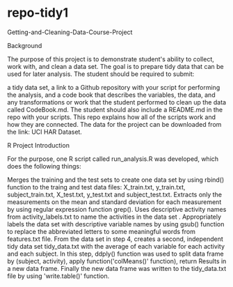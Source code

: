 # repo-tidy1


Getting-and-Cleaning-Data-Course-Project

Background

The purpose of this project is to demonstrate student's ability to collect, work with, and clean a data set. The goal is to prepare tidy data that can be used for later analysis. The student should be required to submit:

a tidy data set,
a link to a Github repository with your script for performing the analysis, and
a code book that describes the variables, the data, and any transformations or work that the student performed to clean up the data called CodeBook.md. The student should also include a README.md in the repo with your scripts. This repo explains how all of the scripts work and how they are connected.
The data for the project can be downloaded from the link: UCI HAR Dataset.

R Project Introduction

For the purpose, one R script called run_analysis.R was developed, which does the following things:

Merges the training and the test sets to create one data set by using rbind() function to the traing and test data files: X_train.txt, y_train.txt, subject_train.txt, X_test.txt, y_test.txt and subject_test.txt.
Extracts only the measurements on the mean and standard deviation for each measurement by using regular expression function grep().
Uses descriptive activity names from activity_labels.txt to name the activities in the data set .
Appropriately labels the data set with descriptive variable names by using gsub() function to replace the abbreviated letters to some meaningful words from features.txt file.
From the data set in step 4, creates a second, independent tidy data set tidy_data.txt with the average of each variable for each activity and each subject. In this step, ddply() function was used to split data frame by (subject, activity), apply function('colMeans()' function), return Results in a new data frame. Finally the new data frame was written to the tidy_data.txt file by using 'write.table()' function.
